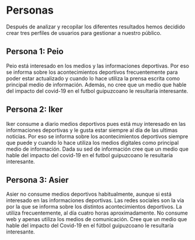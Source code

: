 # Personas

<!--
    Podéis definir varias personas al mismo nivel, o un personaje básico/principal y algunos secundarios. Adaptad la estructura del documento a vuestro caso.
-->

Después de analizar y recopilar los diferentes resultados hemos decidido crear tres perfiles
de usuarios para gestionar a nuestro público.

## Persona 1: Peio

Peio está interesado en los medios y las informaciones deportivas. Por eso se informa sobre los acontecimientos deportivos frecuentemente para poder estar actualizado y cuando lo hace utiliza la prensa escrita como principal medio de información. Además, no cree que un medio que hable del impacto del covid-19 en el futbol guipuzcoano le resultaría interesante.


## Persona 2: Iker 

Iker consume a diario medios deportivos pues está muy interesado en las informaciones deportivas y le gusta estar siempre al día de las ultimas noticias. Por eso se informa sobre los acontecimientos deportivos siempre que puede y cuando lo hace utiliza los medios digitales como principal medio de información. Dada su sed de información cree que un medio que hable del impacto del covid-19 en el futbol guipuzcoano le resultaría interesante.

## Persona 3:  Asier

Asier no consume medios deportivos habitualmente, aunque si está interesado en las informaciones deportivas. Las redes sociales son la vía por la que se informa sobre los distintos acontecimientos deportivos. La utiliza frecuentemente, al día cuatro horas aproximadamente. No consume web y apenas utiliza los medios de comunicación. Cree que un medio que hable del impacto del Covid-19 en el fútbol guipuzcoano le resultaría interesante.

